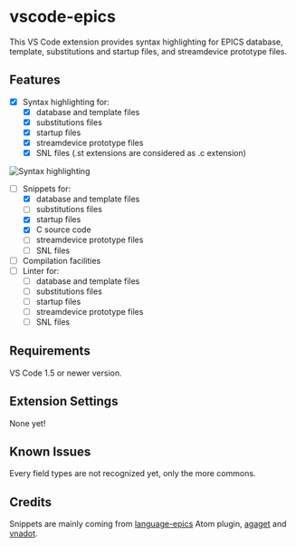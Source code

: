 # vscode-epics

This VS Code extension provides syntax highlighting for EPICS database, template, substitutions and startup files, and streamdevice prototype files.

## Features

- [x] Syntax highlighting for:
  - [x] database and template files
  - [x] substitutions files
  - [x] startup files
  - [x] streamdevice prototype files
  - [x] SNL files (.st extensions are considered as .c extension)

![Syntax highlighting](https://raw.githubusercontent.com/NSenaud/vscode-epics/master/images/template_syntax.png)

- [ ] Snippets for:
  - [x] database and template files
  - [ ] substitutions files
  - [x] startup files
  - [x] C source code
  - [ ] streamdevice prototype files
  - [ ] SNL files
- [ ] Compilation facilities
- [ ] Linter for:
  - [ ] database and template files
  - [ ] substitutions files
  - [ ] startup files
  - [ ] streamdevice prototype files
  - [ ] SNL files

## Requirements

VS Code 1.5 or newer version.

## Extension Settings

None yet!

## Known Issues

Every field types are not recognized yet, only the more commons.

## Credits

Snippets are mainly coming from [language-epics](https://github.com/mmllski/language-epics) Atom plugin, [agaget](https://github.com/agaget) and [vnadot](https://github.com/vnadot).